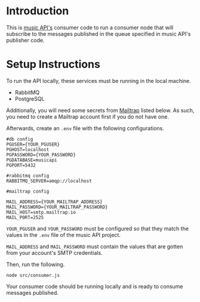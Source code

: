 ﻿# Introduction
This is [music API's](https://github.com/richard-here/music-api) consumer code to run a consumer node that will subscribe to the messages published in the queue specified in music API's publisher code.

# Setup Instructions
To run the API locally, these services must be running in the local machine.

 - RabbitMQ
 - PostgreSQL

Additionally, you will need some secrets from [Mailtrap](https://mailtrap.io/) listed below. As such, you need to create a Mailtrap account first if you do not have one.

Afterwards, create an `.env` file with the following configurations.
```
#db config
PGUSER={YOUR_PGUSER}
PGHOST=localhost
PGPASSWORD={YOUR_PASSWORD}
PGDATABASE=musicapi
PGPORT=5432

#rabbitmq config
RABBITMQ_SERVER=amqp://localhost

#mailtrap config

MAIL_ADDRESS={YOUR_MAILTRAP_ADDRESS}
MAIL_PASSWORD={YOUR_MAILTRAP_PASSWORD}
MAIL_HOST=smtp.mailtrap.io
MAIL_PORT=2525
```

`YOUR_PGUSER` and `YOUR_PASSWORD` must be configured so that they match the values in the `.env` file of the music API project.

`MAIL_ADDRESS` and `MAIL_PASSWORD` must contain the values that are gotten from your account's SMTP credentials.

Then, run the following.
```
node src/consumer.js
```

Your consumer code should be running locally and is ready to consume messages published.
